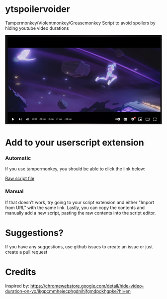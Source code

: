 # ytspoilervoider
Tampermonkey/Violentmonkey/Greasemonkey Script to avoid spoilers by hiding youtube video durations

![Screenshot of youtube video player with out duration and with decorated time seek buttons](readme_images/screenshot.png)

# Add to your userscript extension

### Automatic
If you use tampermonkey, you should be able to click the link below:

[Raw script file](https://raw.githubusercontent.com/peterhieuvu/ytspoilervoider/main/ytspoilervoider.user.js)

### Manual
If that doesn't work, try going to your script extension and either "Import from URL" with the same link. Lastly, you can copy the contents and manually add a new script, pasting the raw contents into the script editor.

# Suggestions?

If you have any suggestions, use github issues to create an issue or just create a pull request 

# Credits

Inspired by: https://chromewebstore.google.com/detail/hide-video-duration-on-yo/jkgpcmmhejecphgdnihjfgmdpdkhgpke?hl=en

